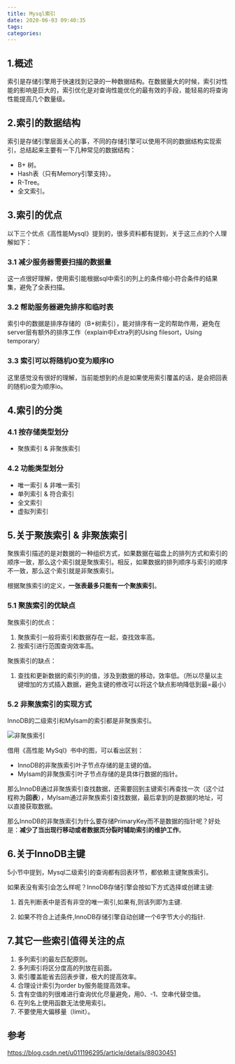 ```yaml
---
title: Mysql索引
date: 2020-06-03 09:40:35
tags:
categories:
---
```

## 1.概述

索引是存储引擎用于快速找到记录的一种数据结构。在数据量大的时候，索引对性能的影响是巨大的，索引优化是对查询性能优化的最有效的手段，能轻易的将查询性能提高几个数量级。
<!-- more -->

## 2.索引的数据结构

索引是存储引擎层面关心的事，不同的存储引擎可以使用不同的数据结构实现索引，总结起来主要有一下几种常见的数据结构：

 - B+ 树。
 - Hash表（只有Memory引擎支持）。
 - R-Tree。
 - 全文索引。

## 3.索引的优点

以下三个优点《高性能Mysql》提到的，很多资料都有提到，关于这三点的个人理解如下：

### 3.1 减少服务器需要扫描的数据量

这一点很好理解，使用索引能根据sql中索引的列上的条件缩小符合条件的结果集，避免了全表扫描。

### 3.2 帮助服务器避免排序和临时表

索引中的数据是排序存储的（B+树索引），能对排序有一定的帮助作用，避免在server层有额外的排序工作（explain中Extra列的Using filesort，Using temporary）

### 3.3 索引可以将随机IO变为顺序IO

这里感觉没有很好的理解，当前能想到的点是如果使用索引覆盖的话，是会把回表的随机io变为顺序io。

## 4.索引的分类

### 4.1 按存储类型划分

- 聚族索引 & 非聚族索引

### 4.2 功能类型划分

- 唯一索引 & 非唯一索引
- 单列索引 & 符合索引
- 全文索引
- 虚拟列索引

## 5.关于聚族索引 & 非聚族索引

聚族索引描述的是对数据的一种组织方式，如果数据在磁盘上的排列方式和索引的顺序一致，那么这个索引就是聚族索引。相反，如果数据的排列顺序与索引的顺序不一致，那么这个索引就是非聚族索引。  

根据聚族索引的定义，**一张表最多只能有一个聚族索引**。

### 5.1 聚族索引的优缺点

聚族索引的优点：

1. 聚族索引一般将索引和数据存在一起，查找效率高。
2. 按索引进行范围查询效率高。

聚族索引的缺点：

1. 查找和更新数据的索引列的值，涉及到数据的移动，效率低。（所以尽量以主键增加的方式插入数据，避免主键的修改可以将这个缺点影响降低到最=最小）

### 5.2 非聚族索引的实现方式

InnoDB的二级索引和MyIsam的索引都是非聚族索引。

![非聚族索引](https://stonerivers.oss-cn-beijing.aliyuncs.com/R3IKX4IOY6EPU8YDWO2O.jpg)

借用《高性能 MySql》书中的图，可以看出区别：

- InnoDB的非聚族索引叶子节点存储的是主键的值。
- MyIsam的非聚族索引叶子节点存储的是具体行数据的指针。

那么InnoDB通过非聚族索引查找数据，还需要回到主键索引再查找一次（这个过程称为**回表**），MyIsam通过非聚族索引查找数据，最后拿到的是数据的地址，可以直接获取数据。

那么InnoDB的非聚族索引为什么要存储PrimaryKey而不是数据的指针呢？好处是：**减少了当出现行移动或者数据页分裂时辅助索引的维护工作**。

## 6.关于InnoDB主键

5小节中提到，Mysql二级索引的查询都有回表环节，都依赖主键聚族索引。  

如果表没有索引会怎么样呢？InnoDB存储引擎会按如下方式选择或创建主键:

1. 首先判断表中是否有非空的唯一索引,如果有,则该列即为主键.

2. 如果不符合上述条件,InnoDB存储引擎自动创建一个6字节大小的指针.

## 7.其它一些索引值得关注的点

1. 多列索引的最左匹配原则。
2. 多列索引将区分度高的列放在前面。
3. 索引覆盖能省去回表步骤，极大的提高效率。
4. 合理设计索引为order by服务能提高效率。
5. 含有空值的列很难进行查询优化尽量避免，用0、-1、空串代替空值。
6. 在列名上使用函数无法使用索引。
7. 不要使用大偏移量（limit）。

## 参考

https://blog.csdn.net/u011196295/article/details/88030451